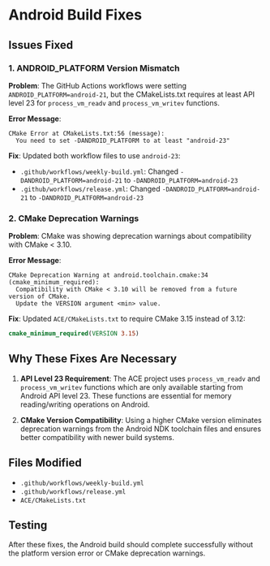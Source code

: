 # Android Build Fixes

## Issues Fixed

### 1. ANDROID_PLATFORM Version Mismatch

**Problem**: The GitHub Actions workflows were setting `ANDROID_PLATFORM=android-21`, but the CMakeLists.txt requires at least API level 23 for `process_vm_readv` and `process_vm_writev` functions.

**Error Message**:
```
CMake Error at CMakeLists.txt:56 (message):
  You need to set -DANDROID_PLATFORM to at least "android-23"
```

**Fix**: Updated both workflow files to use `android-23`:
- `.github/workflows/weekly-build.yml`: Changed `-DANDROID_PLATFORM=android-21` to `-DANDROID_PLATFORM=android-23`
- `.github/workflows/release.yml`: Changed `-DANDROID_PLATFORM=android-21` to `-DANDROID_PLATFORM=android-23`

### 2. CMake Deprecation Warnings

**Problem**: CMake was showing deprecation warnings about compatibility with CMake < 3.10.

**Error Message**:
```
CMake Deprecation Warning at android.toolchain.cmake:34 (cmake_minimum_required):
  Compatibility with CMake < 3.10 will be removed from a future version of CMake.
  Update the VERSION argument <min> value.
```

**Fix**: Updated `ACE/CMakeLists.txt` to require CMake 3.15 instead of 3.12:
```cmake
cmake_minimum_required(VERSION 3.15)
```

## Why These Fixes Are Necessary

1. **API Level 23 Requirement**: The ACE project uses `process_vm_readv` and `process_vm_writev` functions which are only available starting from Android API level 23. These functions are essential for memory reading/writing operations on Android.

2. **CMake Version Compatibility**: Using a higher CMake version eliminates deprecation warnings from the Android NDK toolchain files and ensures better compatibility with newer build systems.

## Files Modified

- `.github/workflows/weekly-build.yml`
- `.github/workflows/release.yml`
- `ACE/CMakeLists.txt`

## Testing

After these fixes, the Android build should complete successfully without the platform version error or CMake deprecation warnings.